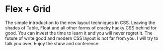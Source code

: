 # Flex + Grid

The simple introduction to the new layout techniques in CSS. Leaving the shades of Table, Float and all other forms of cracky hacky CSS behind for good.
You can invest the time to learn it and you will never regret it.
The future of write good and modern CSS layout is not far from you. I will try to talk you over.
Enjoy the show and conference.